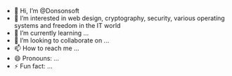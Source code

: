 - 👋 Hi, I’m @Donsonsoft
- 👀 I’m interested in web design, cryptography, security, various operating systems and freedom in the IT world
- 🌱 I’m currently learning ...
- 💞️ I’m looking to collaborate on ...
- 📫 How to reach me ...
- 😄 Pronouns: ...
- ⚡ Fun fact: ...

<!---
Donsonsoft/Donsonsoft is a ✨ special ✨ repository because its `README.md` (this file) appears on your GitHub profile.
You can click the Preview link to take a look at your changes.
--->
